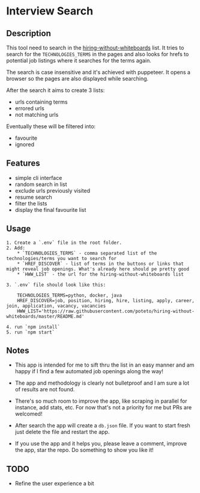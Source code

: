 # Interview Search

## Description

This tool need to search in the [hiring-without-whiteboards](https://github.com/poteto/hiring-without-whiteboards) list. It tries to search for the `TECHNOLOGIES_TERMS` in the pages and also looks for hrefs to potential job listings where it searches for the terms again.

The search is case insensitive and it's achieved with puppeteer. It opens a browser so the pages are also displayed while searching.

After the search it aims to create 3 lists:

-   urls containing terms
-   errored urls
-   not matching urls

Eventually these will be filtered into:

-   favourite
-   ignored

## Features

-   simple cli interface
-   random search in list
-   exclude urls previously visited
-   resume search
-   filter the lists
-   display the final favourite list

## Usage

    1. Create a `.env` file in the root folder.
    2. Add:
        * `TECHNOLOGIES_TERMS` - comma separated list of the technologies/terms you want to search for
        * `HREF_DISCOVER` - list of terms in the buttons or links that might reveal job openings. What's already here should pe pretty good
        * `HWW_LIST` - the url for the hiring-without-whiteboards list

    3. `.env` file should look like this:

```
    TECHNOLOGIES_TERMS=python, docker, java
    HREF_DISCOVER=job, position, hiring, hire, listing, apply, career, join, application, vacancy, vacancies
    HWW_LIST='https://raw.githubusercontent.com/poteto/hiring-without-whiteboards/master/README.md'
```

    4. run `npm install`
    5. run `npm start`

## Notes

-   This app is intended for me to sift thru the list in an easy manner and am happy if I find a few automated job openings along the way!

-   The app and methodology is clearly not bulletproof and I am sure a lot of results are not found.

-   There's so much room to improve the app, like scraping in parallel for instance, add stats, etc. For now that's not a priority for me but PRs are welcomed!

-   After search the app will create a `db.json` file. If you want to start fresh just delete the file and restart the app.

-   If you use the app and it helps you, please leave a comment, improve the app, star the repo. Do something to show you like it!

## TODO

-   Refine the user experience a bit
